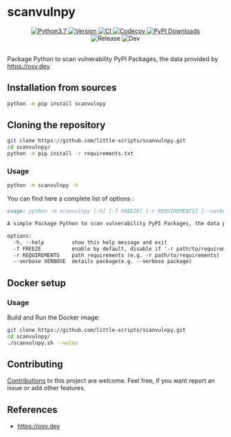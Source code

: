 # scanvulnpy

<div align="center">
  <a target="_blank" rel="noopener noreferrer" href="https://pypi.org/project/scanvulnpy" title="">
    <img alt="Python3.7" src="https://img.shields.io/badge/Python-3.7+-informational">
  </a>
  <a target="_blank" rel="noopener noreferrer" href="https://pypi.org/project/scanvulnpy" title="">
    <img  alt="Version" src="https://img.shields.io/pypi/v/scanvulnpy?color=informational">
  </a>
  <a target="_blank" rel="noopener noreferrer" href="https://github.com/little-scripts/scanvulnpy/actions/workflows/tests.yml/badge.svg?branch=main" title="">
    <img alt="CI" src="https://github.com/little-scripts/scanvulnpy/actions/workflows/tests.yml/badge.svg?branch=main">
  </a>
  <a target="_blank" rel="noopener noreferrer" href="https://app.codecov.io/github/little-scripts/scanvulnpy/tree/main" title="">
    <img  alt="Codecov" src="https://codecov.io/github/little-scripts/scanvulnpy/branch/main/graph/badge.svg?token=32QM9ZW11E">
  </a>
  <a target="_blank" rel="noopener noreferrer" href="https://pypi.org/project/scanvulnpy" title="">
    <img  alt="PyPI Downloads" src="https://img.shields.io/pypi/dm/scanvulnpy.svg?label=PyPI%20downloads">
  </a>
  <br>
  <img alt="Release" src="https://img.shields.io/github/last-commit/little-scripts/scanvulnpy/main?label=latest%20release">
  <img alt="Dev" src="https://img.shields.io/github/last-commit/little-scripts/scanvulnpy/dev?label=latest%20dev">
  <br><br>
</div>


Package Python to scan vulnerability PyPI Packages, the data provided by https://osv.dev.


## Installation from sources
```sh
python -m pip install scanvulnpy
```

## Cloning the repository
```sh
git clone https://github.com/little-scripts/scanvulnpy.git
cd scanvulnpy/
python -m pip install -r requirements.txt
```

### Usage
```sh
python -m scanvulnpy -h
```

You can find here a complete list of options :

```markdown
usage: python -m scanvulnpy [-h] [-f FREEZE] [-r REQUIREMENTS] [--verbose VERBOSE]

A simple Package Python to scan vulnerability PyPI Packages, the data provided by https://osv.dev

options:
  -h, --help         show this help message and exit
  -f FREEZE          enable by default, disable if '-r path/to/requirements' is setting
  -r REQUIREMENTS    path requirements (e.g. -r path/to/requirements)
  --verbose VERBOSE  details package(e.g. --verbose package)
```

## Docker setup

### Usage
Build and Run the Docker image:

```sh
git clone https://github.com/little-scripts/scanvulnpy.git
cd scanvulnpy/
./scanvulnpy.sh --vulns
```

## Contributing
[Contributions](./CONTRIBUTING.md) to this project are welcome. Feel free, if you want report an issue or add other features.


## References
- https://osv.dev
